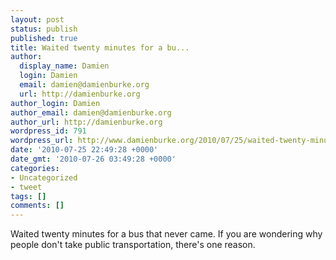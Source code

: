 ```yaml
---
layout: post
status: publish
published: true
title: Waited twenty minutes for a bu...
author:
  display_name: Damien
  login: Damien
  email: damien@damienburke.org
  url: http://damienburke.org
author_login: Damien
author_email: damien@damienburke.org
author_url: http://damienburke.org
wordpress_id: 791
wordpress_url: http://www.damienburke.org/2010/07/25/waited-twenty-minutes-for-a-bu/
date: '2010-07-25 22:49:28 +0000'
date_gmt: '2010-07-26 03:49:28 +0000'
categories:
- Uncategorized
- tweet
tags: []
comments: []
---
```

<p>Waited twenty minutes for a bus that never came. If you are wondering why people don't take public transportation, there's one reason.</p>
